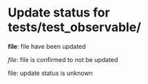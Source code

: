 # Update status for tests/test_observable/

__file__: file have been updated

_file_:   file is confirmed to not be updated

file:     update status is unknown
